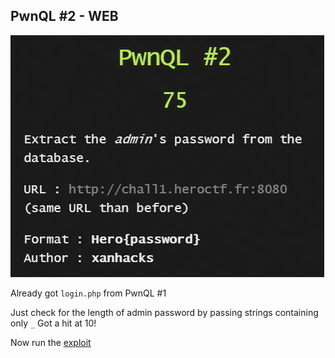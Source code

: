 ## PwnQL #2 - WEB

![task](task.png)

Already got ```login.php``` from PwnQL #1

Just check for the length of admin password by passing strings containing only ```_```
Got a hit at 10!

Now run the [exploit](exploit.py)
